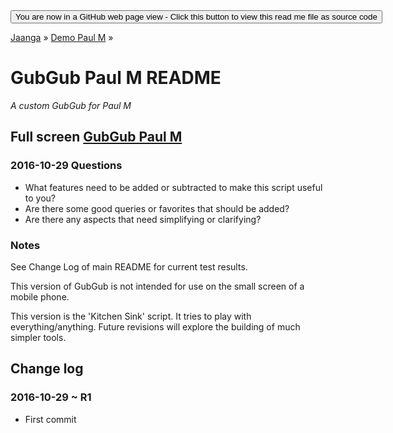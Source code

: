 <span style=display:none; >
[You are now in a GitHub source code view - click this link to view Read Me file as a web page]
( https://jaanga.github.io/demo/paul-m/index.html "View file as a web page." ) </span>
<input type=button onclick=window.location.href='https://github.com/jaanga/jaanga.github.io/tree/master/demo/paul-m/';
value='You are now in a GitHub web page view - Click this button to view this read me file as source code' >

[Jaanga]( https://jaanga.github.io ) » [Demo Paul M]( https://jaanga.github.io/demo/paul-m/  ) »

GubGub Paul M README
================================================================================
_A custom GubGub for Paul M_

## Full screen [GubGub Paul M]( http://jaanga.github.io/demo/paul-m/gubgub-pm/ )

### 2016-10-29 Questions

* What features need to be added or subtracted to make this script useful to you?
* Are there some good queries or favorites that should be added?
* Are there any aspects that need simplifying or clarifying?

### Notes

See Change Log of main README for current test results.

This version of GubGub is not intended for use on the small screen of a mobile phone.

This version is the 'Kitchen Sink' script. It tries to play with everything/anything.
Future revisions will explore the building of much simpler tools.



Change log
--------------------------------------------------------------------------------

### 2016-10-29 ~ R1

* First commit
